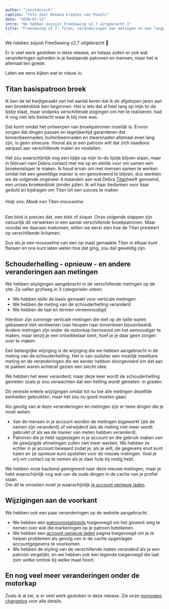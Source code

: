 ```yaml
---
author: "joostdecock"
caption: "Foto door Deeana Creates van Pexels"
date: "2020-07-12"
intro: "We hebben zojuist FreeSewing v2.7 uitgebracht 🎉"
title: "FreeSewing v2.7: Titan, veranderingen aan metingen en een lange lijst verbeteringen"
---
```



We hebben zojuist FreeSewing v2.7 uitgebracht 🎉

Er is veel werk gestoken in deze release, en helaas zullen er ook wat veranderingen optreden in je bestaande patronen en mensen, maar het is allemaal ten goede.

Laten we eens kijken wat er nieuw is:

## Titan basispatroon broek

Ik ben de tel kwijtgeraakt van het aantal keren dat ik de afgelopen jaren aan een broekenblok ben begonnen. Het is iets dat al heel lang op mijn to-do lijstje staat, maar ondanks verschillende pogingen om het te realiseren, had ik nog niet iets bedacht waar ik blij mee was.

Dat komt omdat het ontwerpen van broekpatronen moeilijk is. Ervoor zorgen dat dingen passen en tegelijkertijd garanderen dat binnenbeennaden, buitenbeennaden en dwarsnaden allemaal even lang zijn, is geen sinecure. Vooral als je een patroon wilt dat zich naadloos aanpast aan verschillende maten en modellen.

Het zou waarschijnlijk nog een tijdje op mijn to-do lijstje blijven staan, maar in februari nam Debra contact met me op en stelde voor om samen een broekensloper te maken. Ik houd ervan om met mensen samen te werken omdat het een geweldige manier is om gemotiveerd te blijven, dus werkten we de volgende ongeveer 4 maanden aan wat Debra [Titan](/designs/titan/)heeft genoemd, een unisex broekenblok zonder pijlen. Ik wil haar bedanken voor haar geduld en bijdragen om Titan tot een succes te maken

<Note>

###### Help ons: Maak een Titan mousseline 

Een blok is precies dat, een blok of sloper. Onze volgende stappen zijn natuurlijk dit verwerken in een aantal verschillende broekpatronen. Maar voordat we daaraan toekomen, willen we eerst zien hoe de Titan presteert op verschillende lichamen.

Dus als je een mousseline van een op maat gemaakte Titan in elkaar kunt flansen en ons kunt laten weten hoe dat ging, zou dat geweldig zijn.

</Note>

## Schouderhelling - opnieuw - en andere veranderingen aan metingen

We hebben wijzigingen aangebracht in de verschillende metingen op de site. Ze vallen grofweg in 3 categorieën uiteen:

 - We hebben *taille* de basis gemaakt voor verticale metingen.
 - We hebben de meting van de schouderhelling veranderd
 - We hebben de taal en termen vereenvoudigd

Hierdoor zijn sommige verticale metingen die niet op de taille waren gebaseerd niet verdwenen (van heupen naar bovenbeen bijvoorbeeld). Andere metingen zijn onder de motorkap hernoemd om het eenvoudiger te maken, maar tenzij je een ontwikkelaar bent, hoef je je daar geen zorgen over te maken.

Een belangrijke wijziging is de wijziging die we hebben aangebracht in de meting van de schouderhelling. Het is van oudsher een moeilijk meetbare meting en de veranderingen die we eerder hebben doorgevoerd om dat aan te pakken waren achteraf gezien een slecht idee.

We hebben het weer veranderd, maar deze keer wordt de schouderhelling gemeten zoals je zou verwachten dat een helling wordt gemeten: in graden.

Dit vereiste enkele wijzigingen omdat tot nu toe alle metingen dezelfde eenheden gebruikten, maar het zou nu goed moeten gaan.

Als gevolg van al deze veranderingen en metingen zijn er twee dingen die je moet weten:

 - Van de mensen in je account worden de metingen bijgewerkt (als de namen zijn veranderd) of verwijderd (als de meting niet meer wordt gebruikt of als we de manier van meten hebben veranderd).
 - Patronen die je hebt opgeslagen in je account en die gebruik maken van de gewijzigde afmetingen zullen niet meer werken. We hebben ze echter in je account bewaard zodat je, als je wilt, de gegevens eruit kunt halen en ze opnieuw kunt opstellen voor de nieuwe metingen. Voel je vrij om contact op te nemen als je daar hulp bij nodig hebt.

<Tip>

We hebben onze backend gemigreerd naar deze nieuwe metingen, maar je hebt waarschijnlijk nog wat van de oude dingen in de cache van je profiel staan.  
Om dit te omzeilen moet je waarschijnlijk [je account opnieuw laden](/account/reload/).

</Tip>

## Wijzigingen aan de voorkant

We hebben ook een paar veranderingen op de website aangebracht.

 - We hebben een [patroonnotatiegids](/docs/various/notation/) toegevoegd om het giswerk weg te nemen over wat die markeringen op je patroon betekenen.
 - We hebben een [account opnieuw laden](/account/actions/reload/) pagina toegevoegd om je te helpen problemen als gevolg van in de cache opgeslagen accountgegevens te voorkomen.
 - We hebben de styling van de verschillende maten veranderd als je een patroon vergelijkt, en we hebben ook een legenda toegevoegd die laat zien welke omtrek bij welke maat hoort.


## En nog veel meer veranderingen onder de motorkap

Zoals ik al zei, is er veel werk gestoken in deze release. Zie onze [monorepo changelog](https://github.com/freesewing/freesewing/blob/develop/CHANGELOG.md) voor alle details.

